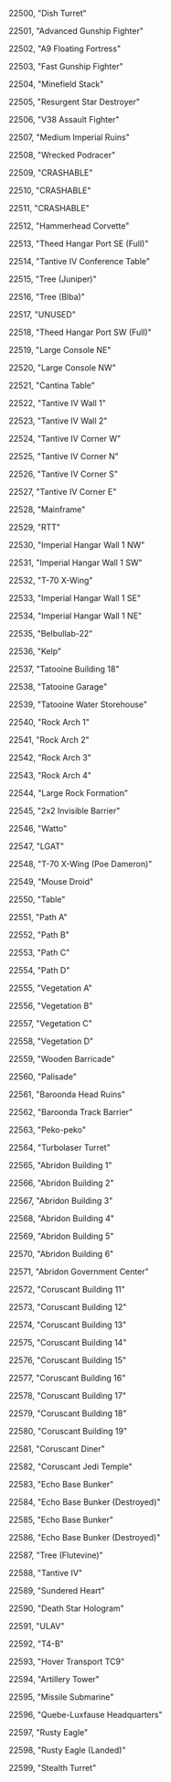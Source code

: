﻿22500, "Dish Turret"

22501, "Advanced Gunship Fighter"

22502, "A9 Floating Fortress"

22503, "Fast Gunship Fighter"

22504, "Minefield Stack"

22505, "Resurgent Star Destroyer"

22506, "V38 Assault Fighter"

22507, "Medium Imperial Ruins"

22508, "Wrecked Podracer"

22509, "CRASHABLE"

22510, "CRASHABLE"

22511, "CRASHABLE"

22512, "Hammerhead Corvette"

22513, "Theed Hangar Port SE (Full)"

22514, "Tantive IV Conference Table"

22515, "Tree (Juniper)"

22516, "Tree (Blba)"

22517, "UNUSED"

22518, "Theed Hangar Port SW (Full)"

22519, "Large Console NE"

22520, "Large Console NW"

22521, "Cantina Table"

22522, "Tantive IV Wall 1"

22523, "Tantive IV Wall 2"

22524, "Tantive IV Corner W"

22525, "Tantive IV Corner N"

22526, "Tantive IV Corner S"

22527, "Tantive IV Corner E"

22528, "Mainframe"

22529, "RTT"

22530, "Imperial Hangar Wall 1 NW"

22531, "Imperial Hangar Wall 1 SW"

22532, "T-70 X-Wing"

22533, "Imperial Hangar Wall 1 SE"

22534, "Imperial Hangar Wall 1 NE"

22535, "Belbullab-22"

22536, "Kelp"

22537, "Tatooine Building 18"

22538, "Tatooine Garage"

22539, "Tatooine Water Storehouse"

22540, "Rock Arch 1"

22541, "Rock Arch 2"

22542, "Rock Arch 3"

22543, "Rock Arch 4"

22544, "Large Rock Formation"

22545, "2x2 Invisible Barrier"

22546, "Watto"

22547, "LGAT"

22548, "T-70 X-Wing (Poe Dameron)"

22549, "Mouse Droid"

22550, "Table"

22551, "Path A"

22552, "Path B"

22553, "Path C"

22554, "Path D"

22555, "Vegetation A"

22556, "Vegetation B"

22557, "Vegetation C"

22558, "Vegetation D"

22559, "Wooden Barricade"

22560, "Palisade"

22561, "Baroonda Head Ruins"

22562, "Baroonda Track Barrier"

22563, "Peko-peko"

22564, "Turbolaser Turret"

22565, "Abridon Building 1"

22566, "Abridon Building 2"

22567, "Abridon Building 3"

22568, "Abridon Building 4"

22569, "Abridon Building 5"

22570, "Abridon Building 6"

22571, "Abridon Government Center"

22572, "Coruscant Building 11"

22573, "Coruscant Building 12"

22574, "Coruscant Building 13"

22575, "Coruscant Building 14"

22576, "Coruscant Building 15"

22577, "Coruscant Building 16"

22578, "Coruscant Building 17"

22579, "Coruscant Building 18"

22580, "Coruscant Building 19"

22581, "Coruscant Diner"

22582, "Coruscant Jedi Temple"

22583, "Echo Base Bunker"

22584, "Echo Base Bunker (Destroyed)"

22585, "Echo Base Bunker"

22586, "Echo Base Bunker (Destroyed)"

22587, "Tree (Flutevine)"

22588, "Tantive IV"

22589, "Sundered Heart"

22590, "Death Star Hologram"

22591, "ULAV"

22592, "T4-B"

22593, "Hover Transport TC9"

22594, "Artillery Tower"

22595, "Missile Submarine"

22596, "Quebe-Luxfause Headquarters"

22597, "Rusty Eagle"

22598, "Rusty Eagle (Landed)"

22599, "Stealth Turret"

